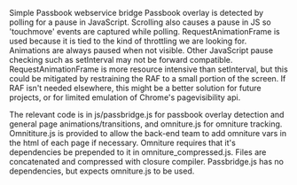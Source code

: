 Simple Passbook webservice bridge
Passbook overlay is detected by polling for a pause in JavaScript. Scrolling also causes a pause in JS so 'touchmove' events are captured while polling. RequestAnimationFrame is used because it is tied to the kind of throttling we are looking for. Animations are always paused when not visible. Other JavaScript pause checking such as setInterval may not be forward compatible. RequestAnimationFrame is more resource intensive than setInterval, but this could be mitigated by restraining the RAF to a small portion of the screen. If RAF isn't needed elsewhere, this might be a better solution for future projects, or for limited emulation of Chrome's pagevisibility api.

The relevant code is in js/passbridge.js for passbook overlay detection and general page animations/transitions, and omniture.js for omniture tracking. Omnititure.js is provided to allow the back-end team to add omniture vars in the html of each page if necessary. Omniture requires that it's dependencies be prepended to it in omniture_compressed.js. Files are concatenated and compressed with closure compiler. Passbridge.js has no dependencies, but expects omniture.js to be used.
